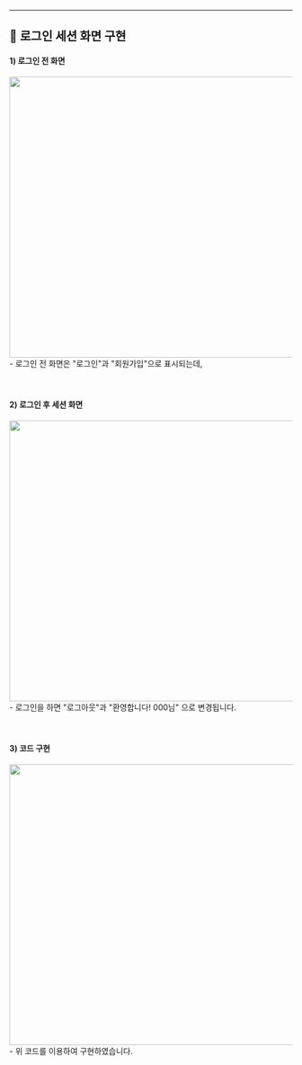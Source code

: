 <hr>

<p align="center">
<h2 align="left"> 📢 로그인 세션 화면 구현 </h2>


<h4 align="left"> 1) 로그인 전 화면 </h4>
<img src="https://user-images.githubusercontent.com/101113265/170325667-f64e7f36-2182-4393-b02b-8794a8ea3e58.jpg" width="800" height="500">
- 로그인 전 화면은 "로그인"과 "회원가입"으로 표시되는데,
<br><br><br/>


<h4 align="left"> 2) 로그인 후 세션 화면 </h4>
<img src="https://user-images.githubusercontent.com/101113265/170325801-b13afd58-eb01-47e1-8d71-b4c55807cefd.jpg" width="800" height="500">
- 로그인을 하면 "로그아웃"과 "환영합니다! 000님" 으로 변경됩니다.
<br><br><br/>

<h4 align="left"> 3) 코드 구현 </h4>
<img src="https://user-images.githubusercontent.com/101113265/170326535-31aba821-0eea-4602-8fd2-09b3fbc2aabc.JPG" width="800" height="500">
- 위 코드를 이용하여 구현하였습니다.
<br><br><br/>
